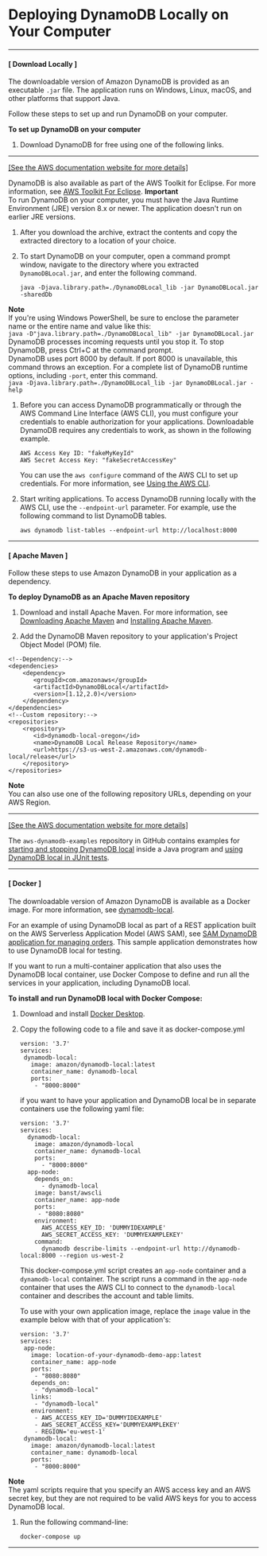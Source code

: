 # Deploying DynamoDB Locally on Your Computer<a name="DynamoDBLocal.DownloadingAndRunning"></a>

------
#### [ Download Locally ]

The downloadable version of Amazon DynamoDB is provided as an executable `.jar` file\. The application runs on Windows, Linux, macOS, and other platforms that support Java\.

Follow these steps to set up and run DynamoDB on your computer\.

**To set up DynamoDB on your computer**

1. Download DynamoDB for free using one of the following links\.  
****    
[\[See the AWS documentation website for more details\]](http://docs.aws.amazon.com/amazondynamodb/latest/developerguide/DynamoDBLocal.DownloadingAndRunning.html)

   DynamoDB is also available as part of the AWS Toolkit for Eclipse\. For more information, see [AWS Toolkit For Eclipse](https://aws.amazon.com/eclipse/)\.
**Important**  
To run DynamoDB on your computer, you must have the Java Runtime Environment \(JRE\) version 8\.x or newer\. The application doesn't run on earlier JRE versions\.

1. After you download the archive, extract the contents and copy the extracted directory to a location of your choice\.

1. To start DynamoDB on your computer, open a command prompt window, navigate to the directory where you extracted `DynamoDBLocal.jar`, and enter the following command\.

   ```
   java -Djava.library.path=./DynamoDBLocal_lib -jar DynamoDBLocal.jar -sharedDb
   ```
**Note**  
 If you're using Windows PowerShell, be sure to enclose the parameter name or the entire name and value like this:   
`java -D"java.library.path=./DynamoDBLocal_lib" -jar DynamoDBLocal.jar`  
DynamoDB processes incoming requests until you stop it\. To stop DynamoDB, press Ctrl\+C at the command prompt\.  
DynamoDB uses port 8000 by default\. If port 8000 is unavailable, this command throws an exception\. For a complete list of DynamoDB runtime options, including `-port`, enter this command\.  
`java -Djava.library.path=./DynamoDBLocal_lib -jar DynamoDBLocal.jar -help`

1. Before you can access DynamoDB programmatically or through the AWS Command Line Interface \(AWS CLI\), you must configure your credentials to enable authorization for your applications\. Downloadable DynamoDB requires any credentials to work, as shown in the following example\. 

   ```
   AWS Access Key ID: "fakeMyKeyId"
   AWS Secret Access Key: "fakeSecretAccessKey"
   ```

    You can use the `aws configure` command of the AWS CLI to set up credentials\. For more information, see [Using the AWS CLI](Tools.CLI.md)\. 

1. Start writing applications\. To access DynamoDB running locally with the AWS CLI, use the `--endpoint-url` parameter\. For example, use the following command to list DynamoDB tables\.

   ```
   aws dynamodb list-tables --endpoint-url http://localhost:8000
   ```

------
#### [ Apache Maven ]

Follow these steps to use Amazon DynamoDB in your application as a dependency\.

**To deploy DynamoDB as an Apache Maven repository**

1.  Download and install Apache Maven\. For more information, see [Downloading Apache Maven](https://maven.apache.org/download.cgi) and [Installing Apache Maven](https://maven.apache.org/install.html)\.

1.  Add the DynamoDB Maven repository to your application's Project Object Model \(POM\) file\.

   ```
   <!--Dependency:-->
   <dependencies>
       <dependency>
          <groupId>com.amazonaws</groupId>
          <artifactId>DynamoDBLocal</artifactId>
          <version>[1.12,2.0)</version>
       </dependency>
   </dependencies>
   <!--Custom repository:-->
   <repositories>
       <repository>
          <id>dynamodb-local-oregon</id>
          <name>DynamoDB Local Release Repository</name>
          <url>https://s3-us-west-2.amazonaws.com/dynamodb-local/release</url>
       </repository>
   </repositories>
   ```
**Note**  
You can also use one of the following repository URLs, depending on your AWS Region\.    
****    
[\[See the AWS documentation website for more details\]](http://docs.aws.amazon.com/amazondynamodb/latest/developerguide/DynamoDBLocal.DownloadingAndRunning.html)

 The `aws-dynamodb-examples` repository in GitHub contains examples for [starting and stopping DynamoDB local](https://github.com/awslabs/aws-dynamodb-examples/blob/master/src/test/java/com/amazonaws/services/dynamodbv2/DynamoDBLocalFixture.java) inside a Java program and [using DynamoDB local in JUnit tests](https://github.com/awslabs/aws-dynamodb-examples/blob/master/src/test/java/com/amazonaws/services/dynamodbv2/local/embedded/DynamoDBEmbeddedTest.java)\. 

------
#### [ Docker ]

The downloadable version of Amazon DynamoDB is available as a Docker image\. For more information, see [dynamodb\-local](https://hub.docker.com/r/amazon/dynamodb-local)\.

 For an example of using DynamoDB local as part of a REST application built on the AWS Serverless Application Model \(AWS SAM\), see [SAM DynamoDB application for managing orders](https://github.com/aws-samples/aws-sam-java-rest)\. This sample application demonstrates how to use DynamoDB local for testing\. 

If you want to run a multi\-container application that also uses the DynamoDB local container, use Docker Compose to define and run all the services in your application, including DynamoDB local\.

**To install and run DynamoDB local with Docker Compose:**

1. Download and install [Docker Desktop](https://www.docker.com/products/docker-desktop)\.

1. Copy the following code to a file and save it as docker\-compose\.yml

   ```
   version: '3.7'
   services:
    dynamodb-local:
      image: amazon/dynamodb-local:latest
      container_name: dynamodb-local
      ports:
       - "8000:8000"
   ```

   if you want to have your application and DynamoDB local be in separate containers use the following yaml file:

   ```
   version: '3.7'
   services:
     dynamodb-local:
       image: amazon/dynamodb-local
       container_name: dynamodb-local
       ports:
         - "8000:8000"
     app-node:
       depends_on:
         - dynamodb-local
       image: banst/awscli
       container_name: app-node
       ports:
        - "8080:8080"
       environment:
         AWS_ACCESS_KEY_ID: 'DUMMYIDEXAMPLE'
         AWS_SECRET_ACCESS_KEY: 'DUMMYEXAMPLEKEY'
       command:
         dynamodb describe-limits --endpoint-url http://dynamodb-local:8000 --region us-west-2
   ```

   This docker\-compose\.yml script creates an `app-node` container and a `dynamodb-local` container\. The script runs a command in the `app-node` container that uses the AWS CLI to connect to the `dynamodb-local` container and describes the account and table limits\.

   To use with your own application image, replace the `image` value in the example below with that of your application's:

   ```
   version: '3.7'
   services:
    app-node:
      image: location-of-your-dynamodb-demo-app:latest
      container_name: app-node
      ports:
       - "8080:8080"
      depends_on:
       - "dynamodb-local"
      links:
       - "dynamodb-local"
      environment:
       - AWS_ACCESS_KEY_ID='DUMMYIDEXAMPLE'
       - AWS_SECRET_ACCESS_KEY='DUMMYEXAMPLEKEY'
       - REGION='eu-west-1'
    dynamodb-local:
      image: amazon/dynamodb-local:latest
      container_name: dynamodb-local
      ports:
       - "8000:8000"
   ```
**Note**  
The yaml scripts require that you specify an AWS access key and an AWS secret key, but they are not required to be valid AWS keys for you to access DynamoDB local\.

1. Run the following command\-line:

   ```
   docker-compose up
   ```

------